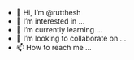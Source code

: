 - 👋 Hi, I’m @rutthesh
- 👀 I’m interested in ...
- 🌱 I’m currently learning ...
- 💞️ I’m looking to collaborate on ...
- 📫 How to reach me ...

<!---
rutthesh/rutthesh is a ✨ special ✨ repository because its `README.md` (this file) appears on your GitHub profile.
You can click the Preview link to take a look at your changes.
--->
